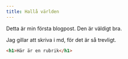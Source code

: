 ```yaml
---
title: Hallå världen
---
```


Detta är min första blogpost.
Den är väldigt bra.

Jag gillar att skriva i md, för det är så trevligt.

```html
<h1>Här är en rubrik</h1>
```